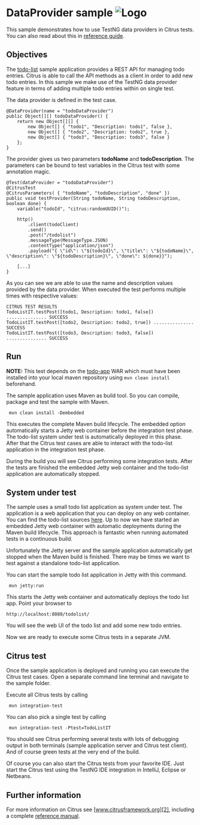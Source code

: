 DataProvider sample ![Logo][1]
==============

This sample demonstrates how to use TestNG data providers in Citrus tests. You can also read about this in [reference guide][4].

Objectives
---------

The [todo-list](../todo-app/README.md) sample application provides a REST API for managing todo entries.
Citrus is able to call the API methods as a client in order to add new todo entries. In this sample we make use of
the TestNG data provider feature in terms of adding multiple todo entries within on single test.

The data provider is defined in the test case.

    @DataProvider(name = "todoDataProvider")
    public Object[][] todoDataProvider() {
        return new Object[][] {
            new Object[] { "todo1", "Description: todo1", false },
            new Object[] { "todo2", "Description: todo2", true },
            new Object[] { "todo3", "Description: todo3", false }
        };
    }
    
The provider gives us two parameters **todoName** and **todoDescription**. The parameters can be bound to test variables
in the Citrus test with some annotation magic.
    
    @Test(dataProvider = "todoDataProvider")
    @CitrusTest
    @CitrusParameters( { "todoName", "todoDescription", "done" })
    public void testProvider(String todoName, String todoDescription, boolean done) {
        variable("todoId", "citrus:randomUUID()");

        http()
            .client(todoClient)
            .send()
            .post("/todolist")
            .messageType(MessageType.JSON)
            .contentType("application/json")
            .payload("{ \"id\": \"${todoId}\", \"title\": \"${todoName}\", \"description\": \"${todoDescription}\", \"done\": ${done}}");
        
        [...]    
    }            
        
As you can see we are able to use the name and description values provided by the data provider. When executed the test performs
multiple times with respective values:

    CITRUS TEST RESULTS
    TodoListIT.testPost([todo1, Description: todo1, false]) ............... SUCCESS
    TodoListIT.testPost([todo2, Description: todo2, true]) ............... SUCCESS
    TodoListIT.testPost([todo3, Description: todo3, false]) ............... SUCCESS    
        
Run
---------

**NOTE:** This test depends on the [todo-app](../todo-app/) WAR which must have been installed into your local maven repository using `mvn clean install` beforehand.

The sample application uses Maven as build tool. So you can compile, package and test the
sample with Maven.
 
     mvn clean install -Dembedded
    
This executes the complete Maven build lifecycle. The embedded option automatically starts a Jetty web
container before the integration test phase. The todo-list system under test is automatically deployed in this phase.
After that the Citrus test cases are able to interact with the todo-list application in the integration test phase.

During the build you will see Citrus performing some integration tests.
After the tests are finished the embedded Jetty web container and the todo-list application are automatically stopped.

System under test
---------

The sample uses a small todo list application as system under test. The application is a web application
that you can deploy on any web container. You can find the todo-list sources [here](../todo-app). Up to now we have started an 
embedded Jetty web container with automatic deployments during the Maven build lifecycle. This approach is fantastic 
when running automated tests in a continuous build.
  
Unfortunately the Jetty server and the sample application automatically get stopped when the Maven build is finished. 
There may be times we want to test against a standalone todo-list application.  

You can start the sample todo list application in Jetty with this command.

     mvn jetty:run

This starts the Jetty web container and automatically deploys the todo list app. Point your browser to
 
    http://localhost:8080/todolist/

You will see the web UI of the todo list and add some new todo entries.

Now we are ready to execute some Citrus tests in a separate JVM.

Citrus test
---------

Once the sample application is deployed and running you can execute the Citrus test cases.
Open a separate command line terminal and navigate to the sample folder.

Execute all Citrus tests by calling

     mvn integration-test

You can also pick a single test by calling

     mvn integration-test -Ptest=TodoListIT

You should see Citrus performing several tests with lots of debugging output in both terminals (sample application server
and Citrus test client). And of course green tests at the very end of the build.

Of course you can also start the Citrus tests from your favorite IDE.
Just start the Citrus test using the TestNG IDE integration in IntelliJ, Eclipse or Netbeans.

Further information
---------

For more information on Citrus see [www.citrusframework.org][2], including
a complete [reference manual][3].

 [1]: http://www.citrusframework.org/img/brand-logo.png "Citrus"
 [2]: http://www.citrusframework.org
 [3]: http://www.citrusframework.org/reference/html/
 [4]: http://www.citrusframework.org/reference/html/run-testng-data-providers.html
